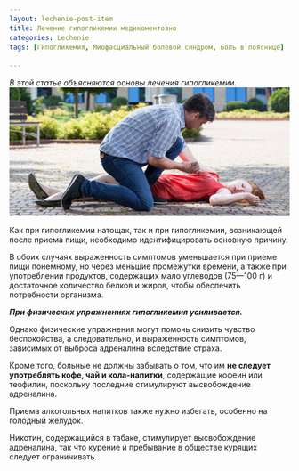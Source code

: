 ```yaml
---
layout: lechenie-post-item
title: Лечение гипогликемии медикоментозно
categories: Lechenie
tags: [Гипогликемия, Миофасциальный болевой синдром, Боль в пояснице]

---
```

*В этой статье объясняются основы лечения гипогликемии.*
![Гипогликемия](/images/factory/other/Gipoglikemiya2.jpg)

Как при гипогликемии натощак, так и при гипогликемии, возникающей после приема пищи, необходимо идентифицировать основную причину. 

В обоих случаях выраженность симптомов уменьшается при приеме пищи понемному, но через меньшие промежутки времени, а также при употреблении продуктов, содержащих мало углеводов (75—100 г) и достаточное количество белков и жиров, чтобы обеспечить потребности организма. 

***При физических упражнениях гипогликемия усиливается.*** 

Однако физические упражнения могут помочь снизить чувство беспокойства, а следовательно, и выраженность симптомов, зависимых от выброса адреналина вследствие страха. 

Кроме того, больные не должны забывать о том, что им **не следует употреблять кофе, чай и кола-напитки**, содержащие кофеин или теофилин, поскольку последние стимулируют высвобождение адреналина. 

Приема алкогольных напитков также нужно избегать, особенно на голодный желудок. 

Никотин, содержащийся в табаке, стимулирует высвобождение адреналина, так что курение и пребывание в обществе курящих следует ограничивать.